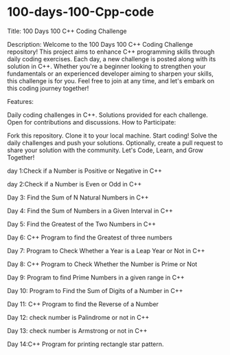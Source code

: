 # 100-days-100-Cpp-code
Title: 100 Days 100 C++ Coding Challenge

Description: Welcome to the 100 Days 100 C++ Coding Challenge repository! This project aims to enhance C++ programming skills through daily coding exercises. Each day, a new challenge is posted along with its solution in C++. Whether you're a beginner looking to strengthen your fundamentals or an experienced developer aiming to sharpen your skills, this challenge is for you. Feel free to join at any time, and let's embark on this coding journey together!

Features:

Daily coding challenges in C++. Solutions provided for each challenge. Open for contributions and discussions. How to Participate:

Fork this repository. Clone it to your local machine. Start coding! Solve the daily challenges and push your solutions. Optionally, create a pull request to share your solution with the community. Let's Code, Learn, and Grow Together!

day 1:Check if a Number is Positive or Negative in C++

day 2:Check if a Number is Even or Odd in C++

Day 3: Find the Sum of N Natural Numbers in C++

Day 4: Find the Sum of Numbers in a Given Interval in C++

Day 5: Find the Greatest of the Two Numbers in C++

Day 6: C++ Program to find the Greatest of three numbers

Day 7: Program to Check Whether a Year is a Leap Year or Not in C++

Day 8: C++ Program to Check Whether the Number is Prime or Not

Day 9: Program to find Prime Numbers in a given range in C++

Day 10: Program to Find the Sum of Digits of a Number in C++

Day 11: C++ Program to find the Reverse of a Number

Day 12: check number is Palindrome or not in C++

Day 13: check number is Armstrong or not in C++

Day 14:C++ Program for printing rectangle star pattern.
